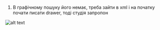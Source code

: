 1. В графічному пошуку його немає, треба зайти в xml і на початку почати писати drawer, тоді студія запропон


![alt text](pictures/DrawerLayout-1.png)


